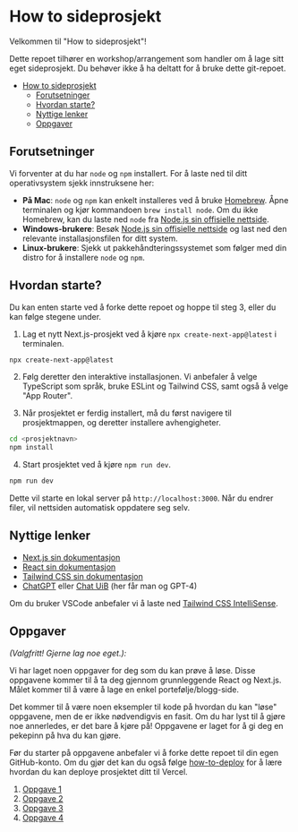 # How to sideprosjekt

Velkommen til "How to sideprosjekt"!

Dette repoet tilhører en workshop/arrangement som handler om å lage sitt eget sideprosjekt. Du behøver ikke å ha deltatt for å bruke dette git-repoet.

- [How to sideprosjekt](#how-to-sideprosjekt)
  - [Forutsetninger](#forutsetninger)
  - [Hvordan starte?](#hvordan-starte)
  - [Nyttige lenker](#nyttige-lenker)
  - [Oppgaver](#oppgaver)

## Forutsetninger

Vi forventer at du har `node` og `npm` installert. For å laste ned til ditt operativsystem sjekk innstruksene her:

- **På Mac**: `node` og `npm` kan enkelt installeres ved å bruke [Homebrew](https://brew.sh). Åpne terminalen og kjør kommandoen `brew install node`. Om du ikke Homebrew, kan du laste ned `node` fra [Node.js sin offisielle nettside](https://nodejs.org/en/download).
- **Windows-brukere**: Besøk [Node.js sin offisielle nettside](https://nodejs.org/en/download) og last ned den relevante installasjonsfilen for ditt system.
- **Linux-brukere**: Sjekk ut pakkehåndteringssystemet som følger med din distro for å installere `node` og `npm`.

## Hvordan starte?

Du kan enten starte ved å forke dette repoet og hoppe til steg 3, eller du kan følge stegene under.

1. Lag et nytt Next.js-prosjekt ved å kjøre `npx create-next-app@latest` i terminalen.

```bash
npx create-next-app@latest
```

2. Følg deretter den interaktive installasjonen. Vi anbefaler å velge TypeScript som språk, bruke ESLint og Tailwind CSS, samt også å velge "App Router".

3. Når prosjektet er ferdig installert, må du først navigere til prosjektmappen, og deretter installere avhengigheter.

```bash
cd <prosjektnavn>
npm install
```

4. Start prosjektet ved å kjøre `npm run dev`.

```bash
npm run dev
```

Dette vil starte en lokal server på `http://localhost:3000`. Når du endrer filer, vil nettsiden automatisk oppdatere seg selv.

## Nyttige lenker

- [Next.js sin dokumentasjon](https://nextjs.org/docs)
- [React sin dokumentasjon](https://react.dev)
- [Tailwind CSS sin dokumentasjon](https://tailwindcss.com/docs)
- [ChatGPT](https://chat.openai.com) eller [Chat UiB](https://chat.uib.no) (her får man og GPT-4)

Om du bruker VSCode anbefaler vi å laste ned [Tailwind CSS IntelliSense](https://marketplace.visualstudio.com/items?itemName=bradlc.vscode-tailwindcss).

## Oppgaver

_(Valgfritt! Gjerne lag noe eget.):_

Vi har laget noen oppgaver for deg som du kan prøve å løse. Disse oppgavene kommer til å ta deg gjennom grunnleggende React og Next.js. Målet kommer til å være å lage en enkel portefølje/blogg-side.

Det kommer til å være noen eksempler til kode på hvordan du kan "løse" oppgavene, men de er ikke nødvendigvis en fasit. Om du har lyst til å gjøre noe annerledes, er det bare å kjøre på! Oppgavene er laget for å gi deg en pekepinn på hva du kan gjøre.

Før du starter på oppgavene anbefaler vi å forke dette repoet til din egen GitHub-konto. Om du gjør det kan du også følge [how-to-deploy](./oppgaver/how-to-deploy.md) for å lære hvordan du kan deploye prosjektet ditt til Vercel.

1. [Oppgave 1](./oppgaver/oppgave-1.md)
2. [Oppgave 2](./oppgaver/oppgave-2.md)
3. [Oppgave 3](./oppgaver/oppgave-3.md)
4. [Oppgave 4](./oppgaver/oppgave-4.md)
